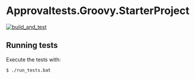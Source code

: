 # Approvaltests.Groovy.StarterProject
[![build_and_test](../../actions/workflows/test.yml/badge.svg)](../../actions/workflows/test.yml)

## Running tests

Execute the tests with:

```bash
$ ./run_tests.bat
```
